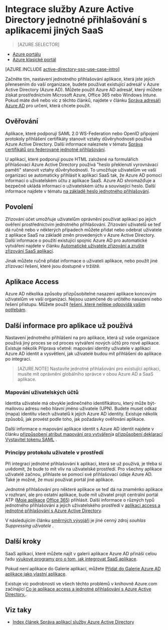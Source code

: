 <properties
    pageTitle="Integrace služby Azure Active Directory jednotné přihlašování s aplikacemi jiných SaaS |  Microsoft Azure"
    description="Povolte ověřování přihlašování a uživatel zřizování Správa centralizované přístupu SaaS aplikací v Azure Active Directory. Základní informace o tom, jak integrovat Azure Active Directory do SaaS aplikací."
    services="active-directory"
      keywords="integrace Azure AD s aplikacemi jiných SaaS"
    documentationCenter=""
    authors="curtand"
    manager="femila"
    editor=""/>

<tags
    ms.service="active-directory"
    ms.devlang="na"
    ms.topic="article"
    ms.tgt_pltfrm="na"
    ms.workload="identity"
    ms.date="09/30/2016"
    ms.author="curtand"/>

# <a name="integrate-azure-active-directory-single-sign-on-with-saas-apps"></a>Integrace služby Azure Active Directory jednotné přihlašování s aplikacemi jiných SaaS  

> [AZURE.SELECTOR]
- [Azure portálu](active-directory-enterprise-apps-manage-sso.md)
- [Azure klasické portál](active-directory-sso-integrate-saas-apps.md)

[AZURE.INCLUDE [active-directory-sso-use-case-intro](../../includes/active-directory-sso-use-case-intro.md)]

Začněte tím, nastavení jednotného přihlašování aplikace, která jste jejich přenesením do vaší organizace, budete používat existující adresář v Azure Active Directory (Azure AD). Můžete použít Azure AD adresář, který můžete získat prostřednictvím Microsoft Azure, Office 365 nebo Windows Intune. Pokud máte dvě nebo víc z těchto článků, najdete v článku [Správa adresáři Azure AD](active-directory-administer.md) pro určení, která chcete použít.

## <a name="authentication"></a>Ověřování

Aplikace, které podporují SAML 2.0 WS-Federation nebo OpenID připojení protokoly přihlášení certifikáty stanovit vztahy důvěryhodnosti používá Azure Active Directory. Další informace naleznete v tématu [Správa certifikátů pro federované jednotné přihlašování](active-directory-sso-certs.md).

U aplikací, které podporují pouze HTML založené na formulářích přihlašovací Azure Active Directory používá "heslo překlenutí vyrovnávací paměti" stanovit vztahy důvěryhodnosti. To umožňuje uživatelům ve vaší organizaci se automaticky přihlásit k aplikaci SaaS tak, že Azure AD pomocí informací o uživatelském účtu z aplikace SaaS. Azure AD shromažďuje a bezpečně ukládá informací o uživatelském účtu a související heslo. Další informace najdete v tématu [na základě heslo jednotného přihlašování](active-directory-appssoaccess-whatis.md#password-based-single-sign-on).

## <a name="authorization"></a>Povolení

Zřizování účet umožňuje uživatelům oprávnění používat aplikaci po jejich ověření prostřednictvím jednotného přihlašování. Zřizování uživatelů se teď dá ručně nebo v některých případech můžete přidat nebo odebrat uživatele z aplikace SaaS na základě změn provedených v Azure Active Directory. Další informace o použití existující spojnic Azure AD pro automatické vytváření najdete v článku [Automatické uživatele zřizování a zrušte zřizování SaaS aplikací](active-directory-saas-app-provisioning.md).

Jinak můžete ručně přidat informace o uživateli aplikace, nebo použít jiné zřizovací řešení, které jsou dostupné v tržiště.

## <a name="access"></a>Aplikace Access

Azure AD několika způsoby přizpůsobitelné nasazení aplikace koncovým uživatelům ve vaší organizaci. Nejsou uzamčené do určitého nasazení nebo řešení přístupu. Můžete použít [řešení, které nejlépe odpovídá vašim potřebám](active-directory-appssoaccess-whatis.md#deploying-azure-ad-integrated-applications-to-users).

## <a name="additional-considerations-for-applications-already-in-use"></a>Další informace pro aplikace už používá

Nastavení jednotného přihlášení na pro aplikace, která už vaše organizace používá jiný proces se od proces vytváření nových účtů pro nové aplikace. Existuje několik Příprava včetně: mapování identity uživatele v aplikaci Azure AD identit a vysvětlení, jak uživatelé budou mít přihlášení do aplikace po integraci.

> [AZURE.NOTE] Nastavíte jednotné přihlašování pro existující aplikaci, musíte mít oprávnění globálního správce v obou Azure AD a SaaS aplikace.

### <a name="mapping-user-accounts"></a>Mapování uživatelských účtů

Identita uživatele má obvykle jedinečného identifikátoru, který může být-mailovou adresu nebo hlavní jméno uživatele (UPN). Budete muset odkaz (mapa) identitu všech uživatelů k jejich Azure AD identity. Existuje několik způsobů, jak provést podle toho, jak požadavky ověřování aplikace.

Další informace o mapování aplikace identit s Azure AD identit najdete v článku [přizpůsobení atribut mapování pro vytváření](active-directory-saas-customizing-attribute-mappings.md)a [přizpůsobení deklarací Vystavitel tokenu SAML](http://social.technet.microsoft.com/wiki/contents/articles/31257.azure-active-directory-customizing-claims-issued-in-the-saml-token-for-pre-integrated-apps.aspx) .

### <a name="understanding-the-users-log-in-experience"></a>Principy protokolu uživatele v prostředí

Při integraci jednotné přihlašování k aplikaci, která se už používá, je třeba si uvědomit, že bude to mít vliv na uživatelské prostředí. Pro všechny aplikace uživatelé začnou, přihlaste se pomocí své přihlašovací údaje Azure AD. Také je možné, že musí používat portál jiné aplikace.

Jednotné přihlašování pro některé aplikace se teď dá na znaménko aplikace v rozhraní, ale pro ostatní aplikace, bude mít uživatel projít centrální portál ATP ([Moje aplikace](http://myapps.microsoft.com) [Office 365](http://portal.office.com/myapps)) přihlásit. Další informace o různých typů jednotného přihlašování a jejich uživatelského prostředí v [aplikaci access a jednotné přihlašování s Azure Active Directory](active-directory-appssoaccess-whatis.md).

V následujícím článku [směrných vývojáři](active-directory-applications-guiding-developers-for-lob-applications.md) je jiné cenný zdroj *souhlas Suppressing uživatele* .

## <a name="next-steps"></a>Další kroky


SaaS aplikací, které můžete najít v galerii aplikace Azure AD přináší celou řadu [výukové programy pro o tom, jak integrovat SaaS aplikace](active-directory-saas-tutorial-list.md).

Pokud není aplikace do Galerie aplikací, můžete [Přidat do Galerie Azure AD aplikace jako vlastní aplikace](http://blogs.technet.com/b/ad/archive/2015/06/17/bring-your-own-app-with-azure-ad-self-service-saml-configuration-gt-now-in-preview.aspx).

Existuje víc podrobností ve všech těchto problémů v knihovně Azure.com začínající [Co je aplikace access a jednotné přihlašování s Azure Active Directory.](active-directory-appssoaccess-whatis.md).

## <a name="see-also"></a>Viz taky

- [Index článek Správa aplikací služby Azure Active Directory](active-directory-apps-index.md)

